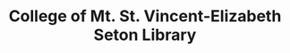 ---
layout: repo
title: "College of Mt. St. Vincent-Elizabeth Seton Library"
id: 22581
permalink: repos/22581/
---